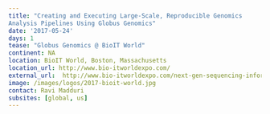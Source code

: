 ```yaml
---
title: "Creating and Executing Large-Scale, Reproducible Genomics
Analysis Pipelines Using Globus Genomics"
date: '2017-05-24'
days: 1
tease: "Globus Genomics @ BioIT World"
continent: NA
location: BioIT World, Boston, Massachusetts
location_url: http://www.bio-itworldexpo.com/ 
external_url:  http://www.bio-itworldexpo.com/next-gen-sequencing-informatics/
image: /images/logos/2017-bioit-world.jpg
contact: Ravi Madduri
subsites: [global, us]
---
```

